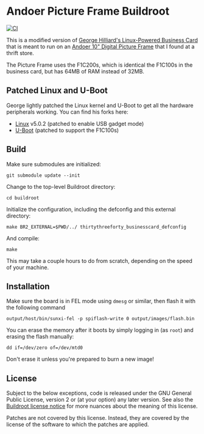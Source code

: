 # Andoer Picture Frame Buildroot

[![CI](https://github.com/marsfan/andoer-picture-frame-buildroot/actions/workflows/main.yml/badge.svg)](https://github.com/marsfan/andoer-picture-frame-buildroot/actions/workflows/main.yml)

This is a modified version of [George Hilliard's Linux-Powered Business Card](https://github.com/thirtythreeforty/businesscard-linux) that is meant to run on an 
[Andoer 10" Digital Picture Frame](https://www.andoer.com/p-d3932b-eu.html) that
I found at a thrift store. 

The Picture Frame uses the F1C200s, which is identical the F1C100s in the 
business card, but has 64MB of RAM instead of 32MB. 


## Patched Linux and U-Boot

George lightly patched the Linux kernel and U-Boot to get all the hardware peripherals working.
You can find his forks here:

- [Linux][linux-f1c100s] v5.0.2 (patched to enable USB gadget mode)
- [U-Boot][uboot-f1c100s] (patched to support the F1C100s)

## Build

Make sure submodules are initialized:

	git submodule update --init

Change to the top-level Buildroot directory:

	cd buildroot

Initialize the configuration, including the defconfig and this external directory:

	make BR2_EXTERNAL=$PWD/../ thirtythreeforty_businesscard_defconfig

And compile:

	make

This may take a couple hours to do from scratch, depending on the speed of your machine.

## Installation

Make sure the board is in FEL mode using `dmesg` or similar, then flash it with 
the following command

	output/host/bin/sunxi-fel -p spiflash-write 0 output/images/flash.bin

You can erase the memory after it boots by simply logging in (as `root`) and erasing the flash manually:

	dd if=/dev/zero of=/dev/mtd0

Don't erase it unless you're prepared to burn a new image!

## License

Subject to the below exceptions, code is released under the GNU General Public License, version 2 or (at your option) any later version.
See also the [Buildroot license notice][buildroot-license] for more nuances about the meaning of this license.

Patches are not covered by this license. Instead, they are covered by the license of the software to which the patches are applied.

[George's blog-post]: https://www.thirtythreeforty.net/posts/2019/12/my-business-card-runs-linux/
[linux-f1c100s]: https://github.com/thirtythreeforty/linux.git
[uboot-f1c100s]: https://github.com/thirtythreeforty/u-boot.git
[lichee-nano]: https://www.seeedstudio.com/Sipeed-Lichee-Nano-Linux-Development-Board-16M-Flash-WiFi-Version-p-2893.html
[buildroot-license]: https://buildroot.org/downloads/manual/manual.html#legal-info-buildroot
